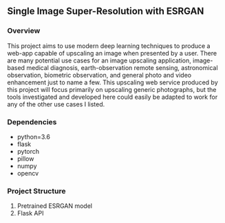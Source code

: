 ## Single Image Super-Resolution with ESRGAN


### Overview
This project aims to use modern deep learning techniques to produce a web-app capable of upscaling an image when presented by a user. There are many potential use cases for an image upscaling application, image-based medical diagnosis, earth-observation remote sensing, astronomical observation, biometric observation, and general photo and video enhancement just to name a few. This upscaling web service produced by this project will focus primarily on upscaling generic photographs, but the tools investigated and developed here could easily be adapted to work for any of the other use cases I listed.

### Dependencies
  - python=3.6
  - flask
  - pytorch
  - pillow
  - numpy
  - opencv

### Project Structure
1. Pretrained ESRGAN model
2. Flask API
